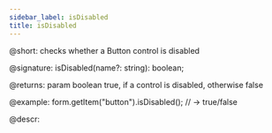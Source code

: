 ```yaml
---
sidebar_label: isDisabled
title: isDisabled
---          
```


@short: checks whether a Button control is disabled

@signature: isDisabled(name?: string): boolean;


@returns:
param   boolean     true, if a control is disabled, otherwise false

@example:
form.getItem("button").isDisabled();
// -> true/false



@descr:



